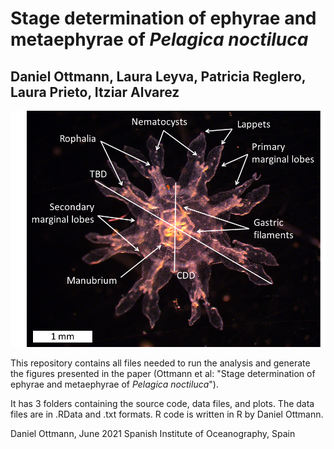 # Stage determination of ephyrae and metaephyrae of *Pelagica noctiluca*
## Daniel Ottmann, Laura Leyva, Patricia Reglero, Laura Prieto, Itziar Alvarez

![alt text](https://github.com/dottmann/pelagia_ephyrae_stage_determination/blob/master/media/Figure%201.png)


This repository contains all files needed to run the analysis and generate the figures presented in the paper (Ottmann et al: "Stage determination of ephyrae and metaephyrae of *Pelagica noctiluca*"). 

It has 3 folders containing the source code, data files, and plots. The data files are in .RData and .txt formats. R code is written in R by Daniel Ottmann.

Daniel Ottmann, June 2021 Spanish Institute of Oceanography, Spain